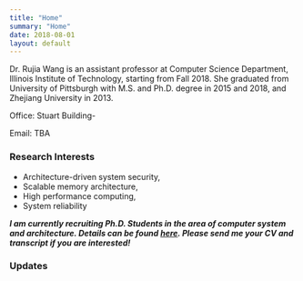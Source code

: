 ```yaml
---
title: "Home"
summary: "Home"
date: 2018-08-01
layout: default
---
```


<!-- ![Researcher Portrait]({{ "/assets/images/photo.jpg" }}){:height="300px"} -->

Dr. Rujia Wang is an assistant professor at Computer Science Department, Illinois Institute of Technology, starting from Fall 2018. She graduated from University of Pittsburgh with M.S. and Ph.D. degree in 2015 and 2018, and Zhejiang University in 2013.

Office: Stuart Building-

Email: TBA




### Research Interests
* Architecture-driven system security,
* Scalable memory architecture,
* High performance computing,
* System reliability​​

***I am currently recruiting Ph.D. Students in the area of computer system and architecture. Details can be found [here]("/students"). Please send me your CV and transcript if you are interested!***

### Updates
